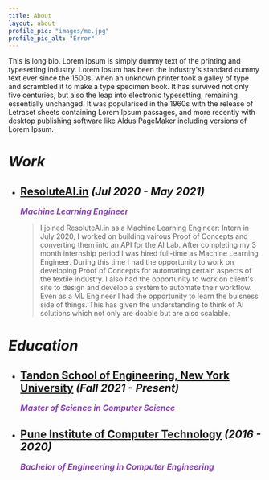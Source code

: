 ```yaml
---
title: About
layout: about
profile_pic: "images/me.jpg"
profile_pic_alt: "Error"
---
```


This is long bio.
Lorem Ipsum is simply dummy text of the printing and typesetting industry. Lorem Ipsum has been the industry's standard dummy text ever since the 1500s, when an unknown printer took a galley of type and scrambled it to make a type specimen book. It has survived not only five centuries, but also the leap into electronic typesetting, remaining essentially unchanged. It was popularised in the 1960s with the release of Letraset sheets containing Lorem Ipsum passages, and more recently with desktop publishing software like Aldus PageMaker including versions of Lorem Ipsum.

# ***Work***

- ## <a href="https://resoluteai.in/" target="_blank">ResoluteAI.in</a> _(Jul 2020 - May 2021)_
    _<b style='font-size:16px; color:#8942b9; margin:0; padding-top:0;'>Machine Learning Engineer</b>_

    > I joined ResoluteAI.in as a Machine Learning Engineer: Intern in July 2020, I worked on building vairous Proof of Concepts and converting them into an API for  the AI Lab. After completing my 3 month internship period I was hired full-time as Machine Learning Engineer. During this time I had the opportunity to work on developing Proof of Concepts for automating certain aspects of the textile industry. I also had the opportunity to work on client's site to design and develop a system to automate their workflow. Even as a ML Engineer I had the opportunity to learn the buisness side of things. This has given the understanding to think of AI solutions which not only are doable but are also scalable.

# ***Education***

- ## <a href="https://engineering.nyu.edu" target="_blank">Tandon School of Engineering, New York University</a> _(Fall 2021 - Present)_
    _<b style='font-size:16px; color:#8942b9; margin:0; padding-top:0;'>Master of Science in Computer Science</b>_

- ## [Pune Institute of Computer Technology](https://pict.edu) _(2016 - 2020)_
    _<b style='font-size:16px; color:#8942b9; margin:0; padding-top:0;'>Bachelor of Engineering in Computer Engineering</b>_
